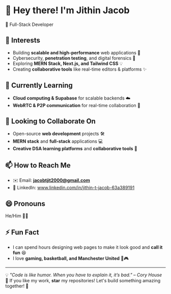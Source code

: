 # 👋 Hey there! I'm Jithin Jacob 

🚀 Full-Stack Developer

## 👀 Interests
- Building **scalable and high-performance** web applications 🚀
- Cybersecurity, **penetration testing**, and digital forensics 🔐
- Exploring **MERN Stack, Next.js, and Tailwind CSS** 💡
- Creating **collaborative tools** like real-time editors & platforms ✨

## 🌱 Currently Learning
- **Cloud computing & Supabase** for scalable backends ☁️
- **WebRTC & P2P communication** for real-time collaboration 📡

## 💞️ Looking to Collaborate On
- Open-source **web development** projects 🛠️
- **MERN stack** and **full-stack** applications 💻
- **Creative DSA learning platforms** and **collaborative tools** 🤝

## 📫 How to Reach Me
- ✉️ Email: **jacobtjit2000@gmail.com**
- 💼 LinkedIn: www.linkedin.com/in/jithin-t-jacob-63a389191

## 😄 Pronouns
He/Him 👨‍💻

## ⚡ Fun Fact
- I can spend hours designing web pages to make it look good and **call it fun** 😆
- I love **gaming, basketball, and Manchester United**
💪🎮
---

💡 _"Code is like humor. When you have to explain it, it’s bad." – Cory House_  
🌟 If you like my work, **star** my repositories! Let's build something amazing together! 🚀
